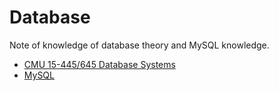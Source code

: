 # Database

Note of knowledge of database theory and MySQL knowledge.

* [CMU 15-445/645 Database Systems](./cmu-15646/)
* [MySQL](./MySQL/)
